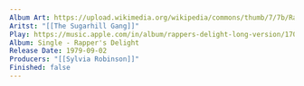 ```yaml
---
Album Art: https://upload.wikimedia.org/wikipedia/commons/thumb/7/7b/Rapper%27s_Delight_%28Long_version%29_by_Sugarhill_Gang_US_12-inch_vinyl_red_label.png/250px-Rapper%27s_Delight_%28Long_version%29_by_Sugarhill_Gang_US_12-inch_vinyl_red_label.png
Aritst: "[[The Sugarhill Gang]]"
Play: https://music.apple.com/in/album/rappers-delight-long-version/1709475423?i=1709475425
Album: Single - Rapper's Delight
Release Date: 1979-09-02
Producers: "[[Sylvia Robinson]]"
Finished: false
---
```

